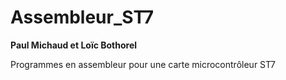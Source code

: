 # Assembleur_ST7
<b>Paul Michaud et Loïc Bothorel</b>

Programmes en assembleur pour une carte microcontrôleur ST7 
